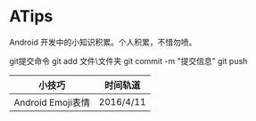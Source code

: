 # ATips
Android 开发中的小知识积累。个人积累，不惜勿喷。

git提交命令
git add 文件\文件夹
git commit -m "提交信息"
git push 

| 小技巧 | 时间轨道 |
|--------|--------|
| Android Emoji表情      |   2016/4/11      |